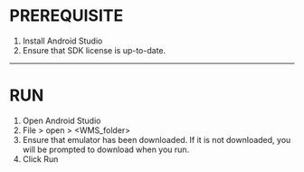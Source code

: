 # PREREQUISITE

1. Install Android Studio
2. Ensure that SDK license is up-to-date.
---

# RUN
1. Open Android Studio
2. File > open > <WMS_folder>
3. Ensure that emulator has been downloaded. If it is not downloaded, you will be prompted to download when you run. 
4. Click Run 
